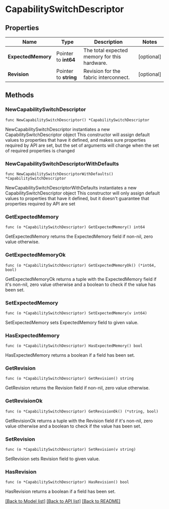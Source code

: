 # CapabilitySwitchDescriptor

## Properties

Name | Type | Description | Notes
------------ | ------------- | ------------- | -------------
**ExpectedMemory** | Pointer to **int64** | The total expected memory for this hardware. | [optional] 
**Revision** | Pointer to **string** | Revision for the fabric interconnect. | [optional] 

## Methods

### NewCapabilitySwitchDescriptor

`func NewCapabilitySwitchDescriptor() *CapabilitySwitchDescriptor`

NewCapabilitySwitchDescriptor instantiates a new CapabilitySwitchDescriptor object
This constructor will assign default values to properties that have it defined,
and makes sure properties required by API are set, but the set of arguments
will change when the set of required properties is changed

### NewCapabilitySwitchDescriptorWithDefaults

`func NewCapabilitySwitchDescriptorWithDefaults() *CapabilitySwitchDescriptor`

NewCapabilitySwitchDescriptorWithDefaults instantiates a new CapabilitySwitchDescriptor object
This constructor will only assign default values to properties that have it defined,
but it doesn't guarantee that properties required by API are set

### GetExpectedMemory

`func (o *CapabilitySwitchDescriptor) GetExpectedMemory() int64`

GetExpectedMemory returns the ExpectedMemory field if non-nil, zero value otherwise.

### GetExpectedMemoryOk

`func (o *CapabilitySwitchDescriptor) GetExpectedMemoryOk() (*int64, bool)`

GetExpectedMemoryOk returns a tuple with the ExpectedMemory field if it's non-nil, zero value otherwise
and a boolean to check if the value has been set.

### SetExpectedMemory

`func (o *CapabilitySwitchDescriptor) SetExpectedMemory(v int64)`

SetExpectedMemory sets ExpectedMemory field to given value.

### HasExpectedMemory

`func (o *CapabilitySwitchDescriptor) HasExpectedMemory() bool`

HasExpectedMemory returns a boolean if a field has been set.

### GetRevision

`func (o *CapabilitySwitchDescriptor) GetRevision() string`

GetRevision returns the Revision field if non-nil, zero value otherwise.

### GetRevisionOk

`func (o *CapabilitySwitchDescriptor) GetRevisionOk() (*string, bool)`

GetRevisionOk returns a tuple with the Revision field if it's non-nil, zero value otherwise
and a boolean to check if the value has been set.

### SetRevision

`func (o *CapabilitySwitchDescriptor) SetRevision(v string)`

SetRevision sets Revision field to given value.

### HasRevision

`func (o *CapabilitySwitchDescriptor) HasRevision() bool`

HasRevision returns a boolean if a field has been set.


[[Back to Model list]](../README.md#documentation-for-models) [[Back to API list]](../README.md#documentation-for-api-endpoints) [[Back to README]](../README.md)



